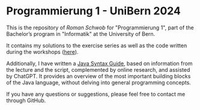 # Programmierung 1 - UniBern 2024

This is the repository of *Roman Schwob* for "Programmierung 1", part of the Bachelor’s program in "Informatik" at the University of Bern.

It contains my solutions to the exercise series as well as the code written during the workshops ([here](./Exercises_and_Workshops/)).

Additionally, I have written a [Java Syntax Guide](./Java_SyntaxGuide/00_Java_SyntaxGuide.md), based on information from the lecture and the script, complemented by online research, and assisted by ChatGPT. It provides an overview of the most important building blocks of the Java language, without delving into general programming concepts.

If you have any questions or suggestions, please feel free to contact me through GitHub.

